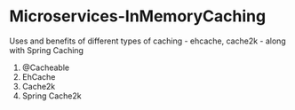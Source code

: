 # Microservices-InMemoryCaching
Uses and benefits of different types of caching - ehcache, cache2k - along with Spring Caching

1. @Cacheable
2. EhCache
3. Cache2k
4. Spring Cache2k
